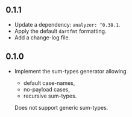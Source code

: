 ## 0.1.1

- Update a dependency: `analyzer: ^0.38.1`.
- Apply the default `dartfmt` formatting.
- Add a change-log file.

## 0.1.0

- Implement the sum-types generator allowing
  - default case-names,
  - no-payload cases,
  - recursive sum-types.
  
  Does not support generic sum-types.
